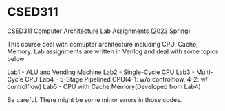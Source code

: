 # CSED311
CSED311 Computer Architecture Lab Assignments (2023 Spring)

This course deal with comupter architecture including CPU, Cache, Memory.
Lab assignments are written in Verilog and deal with some topics below

Lab1 - ALU and Vending Machine
Lab2 - Single-Cycle CPU
Lab3 - Multi-Cycle CPU
Lab4 - 5-Stage Pipelined CPU(4-1: w/o controlflow, 4-2: w/ controlflow)
Lab5 - CPU with Cache Memory(Developed from Lab4)

Be careful. There might be some minor errors in those codes.
